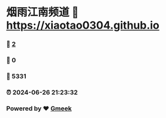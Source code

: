 # 烟雨江南频道 :link: https://xiaotao0304.github.io 
### :page_facing_up: [2](https://xiaotao0304.github.io/tag.html) 
### :speech_balloon: 0 
### :hibiscus: 5331 
### :alarm_clock: 2024-06-26 21:23:32 
### Powered by :heart: [Gmeek](https://github.com/Meekdai/Gmeek)
